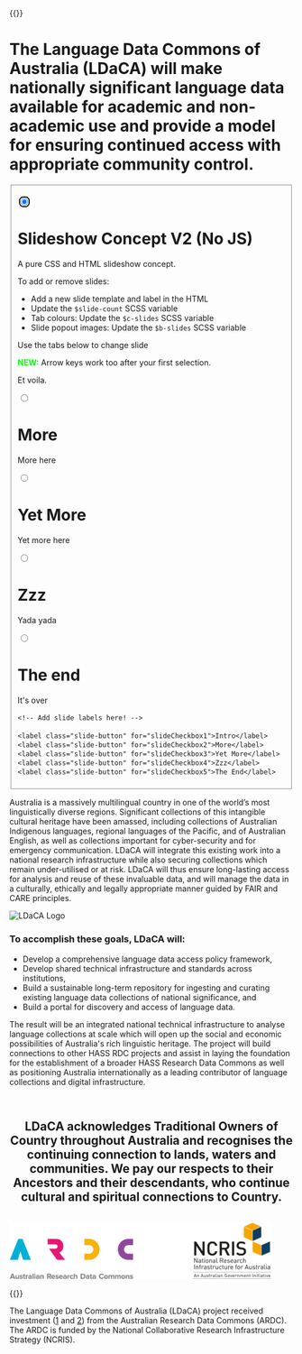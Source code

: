 ---
---
{{<raw>}}

<h1>The Language Data Commons of Australia (LDaCA) will make nationally significant language data available for academic and non-academic use and provide a model for ensuring continued access with appropriate community control.</h1>

<div class="slideshow_div">
<fieldset class="slideshow">

  <!-- Slide 1 -->
  <input type="radio" id="slideCheckbox1" name="slide" checked autofocus></input>
  <div class="slide">
    <div class="slide__html">
      <!-- You can include HTML instead of a background image using .slide__html -->
    </div>
    <div class="slide__content">
      <h1>Slideshow Concept V2 (No JS)</h1>
      <p>A pure CSS and HTML slideshow concept.</p>
      <p>To add or remove slides:</p>
      <ul>
        <li>Add a new slide template and label in the HTML</li>
        <li>Update the <code>$slide-count</code> SCSS variable</li>
        <li>Tab colours: Update the <code>$c-slides</code> SCSS variable</li>
        <li>Slide popout images: Update the <code>$b-slides</code> SCSS variable</li>
      </ul>
      <p>Use the tabs below to change slide</p>
      <p><strong style="color: #0F0">NEW:</strong> Arrow keys work too after your first selection.</p>
      <p>Et voila.</p>
    </div>  
  </div>

  <!-- Slide 2 -->
  <input type="radio" id="slideCheckbox2" name="slide"></input>
  <div class="slide">
    <div class="slide__content">
      <h1>More</h1>
      <p>More here</p>
    </div> 
  </div>

  <!-- Slide 3 -->
  <input type="radio" id="slideCheckbox3" name="slide"></input>
  <div class="slide">
    <div class="slide__content">
      <h1>Yet More</h1>
      <p>Yet more here</p>
    </div>  
  </div>

  <!-- Slide 4 -->
  <input type="radio" id="slideCheckbox4" name="slide"></input>
  <div class="slide">
    <div class="slide__content">
      <h1>Zzz</h1>
      <p>Yada yada</p>
    </div>   
  </div>

  <!-- Slide 5 -->
  <input type="radio" id="slideCheckbox5" name="slide"></input>
  <div class="slide">
    <div class="slide__content">
      <h1>The end</h1>
      <p>It's over</p>
    </div>  
  </div>

  <!-- Add more slides here! -->

  <nav>
    
    <!-- Add slide labels here! -->
    
    <label class="slide-button" for="slideCheckbox1">Intro</label>
    <label class="slide-button" for="slideCheckbox2">More</label>
    <label class="slide-button" for="slideCheckbox3">Yet More</label>
    <label class="slide-button" for="slideCheckbox4">Zzz</label>
    <label class="slide-button" for="slideCheckbox5">The End</label>
  </nav>

</fieldset>
</div>

<div class="container">
  <p class="flex_item">
    Australia is a massively multilingual country in one of the world’s most
    linguistically diverse regions. Significant collections of this intangible
    cultural heritage have been amassed, including collections of Australian
    Indigenous languages, regional languages of the Pacific, and of Australian
    English, as well as collections important for cyber-security and for
    emergency communication. LDaCA will integrate this existing work into a
    national research infrastructure while also securing collections which remain
    under-utilised or at risk. LDaCA will thus ensure long-lasting access for
    analysis and reuse of these invaluable data, and will manage the data in a
    culturally, ethically and legally appropriate manner guided by FAIR and CARE
    principles.
  </p>
  <img class="flex_item" src="https://www.ldaca.edu.au/logo.png" alt="LDaCA Logo">
</div>

<div id="home_list_bg">
  <div id="home_list">
  <h3>To accomplish these goals, LDaCA will:</h3>

  <ul>
    <li>Develop a comprehensive language data access policy framework,</li>
    <li>Develop shared technical infrastructure and standards across institutions,</li>
    <li>Build a sustainable long-term repository for ingesting and curating existing
    language data collections of national significance, and</li>
    <li>Build a portal for discovery and access of language data.</li>
  </ul>
  </div>
</div>

<p>The result will be an integrated national technical infrastructure to analyse
language collections at scale which will open up the social and economic
possibilities of Australia's rich linguistic heritage. The project will build
connections to other HASS RDC projects and assist in laying the foundation
for the establishment of a broader HASS Research Data Commons as well as
positioning Australia internationally as a leading contributor of language
collections and digital infrastructure.
</p>



<div style="text-align: center; padding: 3% 0%;"><h2>
LDaCA acknowledges Traditional Owners of Country throughout Australia and recognises the continuing connection to lands, waters and communities. We pay our respects to their Ancestors and their descendants, who continue cultural and spiritual connections to Country.</h2></div>

<img src="/AcknowledgeARDC.png" height="100" class="center_image" />

{{</raw>}}

The Language Data Commons of Australia (LDaCA) project received investment
([1](https://doi.org/10.47486/DP768) and [2](https://doi.org/10.47486/HIR001))
from the Australian Research Data Commons (ARDC). The ARDC is funded by the
National Collaborative Research Infrastructure Strategy (NCRIS).
